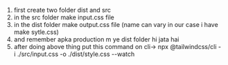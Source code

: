 1. first create two folder dist and src
2. in the src folder make input.css file 
3. in the dist folder make output.css file (name can vary in our case i have make sytle.css) 
4. and remember apka production m ye dist folder hi jata hai 
5. after doing above thing put this command on cli->  npx @tailwindcss/cli -i ./src/input.css -o ./dist/style.css --watch
